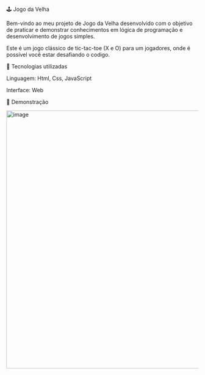 🕹️ Jogo da Velha

Bem-vindo ao meu projeto de Jogo da Velha desenvolvido com o objetivo de praticar e demonstrar conhecimentos em lógica de programação e desenvolvimento de jogos simples.

Este é um jogo clássico de tic-tac-toe (X e O) para um jogadores, onde é possível você estar desafiando o codigo.

🚀 Tecnologias utilizadas

Linguagem: Html, Css, JavaScript 

Interface: Web

📸 Demonstração

<img width="850" height="676" alt="image" src="https://github.com/user-attachments/assets/28f07725-b78d-4f3c-a83d-aa80ab357d49" />

